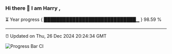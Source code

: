 ### Hi there 👋 I am Harry , 

⏳ Year progress { █████████████████████████████▁ } 98.59 %

---

⏰ Updated on Thu, 26 Dec 2024 20:24:34 GMT

![Progress Bar CI](https://github.com/duykhang68/duykhang68/workflows/Progress%20Bar%20CI/badge.svg)
